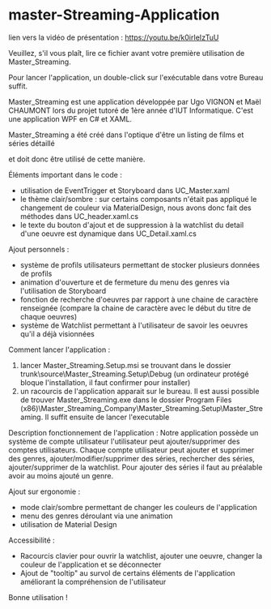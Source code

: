# master-Streaming-Application

lien vers la vidéo de présentation : https://youtu.be/k0irIeIzTuU

Veuillez, s'il vous plaît, lire ce fichier avant votre première utilisation de Master_Streaming.

Pour lancer l'application, un double-click sur l'exécutable dans votre Bureau suffit.



Master_Streaming est une application développée par Ugo VIGNON et Maël CHAUMONT lors du projet tutoré de 1ère année d'IUT Informatique. 
C'est une application WPF en C# et XAML.



Master_Streaming a été créé dans l'optique d'être un listing de films et séries détaillé

et doit donc être utilisé de cette manière.

Éléments important dans le code : 
- utilisation de EventTrigger et Storyboard dans UC_Master.xaml
- le thème clair/sombre : sur certains composants n'était pas appliqué le changement de couleur via MaterialDesign, nous avons donc fait des méthodes dans UC_header.xaml.cs
- le texte du bouton d'ajout et de suppression à la watchlist du detail d'une oeuvre est dynamique dans UC_Detail.xaml.cs

Ajout personnels : 
- système de profils utilisateurs permettant de stocker plusieurs données de profils
- animation d'ouverture et de fermeture du menu des genres via l'utilisation de Storyboard 
- fonction de recherche d'oeuvres par rapport à une chaine de caractère renseignée (compare la chaine de caractère avec le début du titre de chaque oeuvres)
- système de Watchlist permettant à l'utilisateur de savoir les oeuvres qu'il a déjà visionnées

Comment lancer l'application :
1) lancer Master_Streaming.Setup.msi se trouvant dans le dossier trunk\source\Master_Streaming.Setup\Debug (un ordinateur protégé bloque l'installation, il faut confirmer pour installer)
2) un racourcis de l'application apparait sur le bureau. Il est aussi possible de trouver Master_Streaming.exe dans le dossier Program Files (x86)\Master_Streaming_Company\Master_Streaming.Setup\Master_Streaming.
Il suffit ensuite de lancer l'executable

Description fonctionnement de l'application : 
Notre application possède un système de compte utilisateur l'utilisateur peut ajouter/supprimer des comptes utilisateurs. Chaque compte utilisateur peut ajouter et supprimer des genres, ajouter/modifier/supprimer des séries, rechercher des séries, ajouter/supprimer de la watchlist.
Pour ajouter des séries il faut au préalable avoir au moins ajouté un genre.

Ajout sur ergonomie :
- mode clair/sombre permettant de changer les couleurs de l'application
- menu des genres déroulant via une animation
- utilisation de Material Design

Accessibilité : 
- Racourcis clavier pour ouvrir la watchlist, ajouter une oeuvre, changer la couleur de l'application et se déconnecter
- Ajout de "tooltip" au survol de certains éléments de l'application améliorant la compréhension de l'utilisateur

Bonne utilisation !
